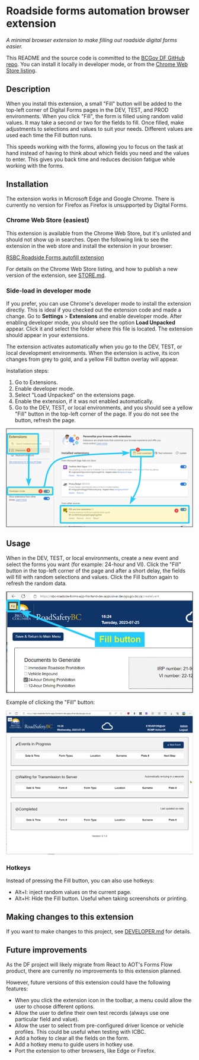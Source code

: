 # Roadside forms automation browser extension
*A minimal browser extension to make filling out roadside digital forms easier.*

This README and the source code is committed to the [BCGov DF GitHub repo](https://github.com/bcgov/rsbc-digital-forms/tree/qa/chromium-test-extension/qa/df-test-extension). You can install it locally in developer mode, or from the [Chrome Web Store listing](https://chromewebstore.google.com/detail/rsbc-roadside-forms-auto/fjmiihmammcnhbkijhdnbjlklejdcgee?authuser=0&hl=en&pli=1).

## Description

When you install this extension, a small "Fill" button will be added to the top-left corner of Digital Forms pages in the DEV, TEST, and PROD environments. When you click "Fill", the form is filled using random valid values. It may take a second or two for the fields to fill. Once filled, make adjustments to selections and values to suit your needs. Different values are used each time the Fill button runs.

This speeds working with the forms, allowing you to focus on the task at hand instead of having to think about which fields you need and the values to enter. This gives you back time and reduces decision fatigue while working with the forms.

## Installation

The extension works in Microsoft Edge and Google Chrome. There is currently no version for Firefox as Firefox is unsupported by Digital Forms.

### Chrome Web Store (easiest)

This extension is available from the Chrome Web Store, but it's unlisted and should not show up in searches. Open the following link to see the extension in the web store and install the extension in your browser:

[RSBC Roadside Forms autofill extension](https://chromewebstore.google.com/detail/rsbc-roadside-forms-auto/fjmiihmammcnhbkijhdnbjlklejdcgee?authuser=0&hl=en&pli=1)

For details on the Chrome Web Store listing, and how to publish a new version of the extension, see [STORE.md](STORE.md).

### Side-load in developer mode

If you prefer, you can use Chrome's developer mode to install the extension directly. This is ideal if you checked out the extension code and made a change. Go to **Settings** > **Extensions** and enable developer mode. After enabling developer mode, you should see the option **Load Unpacked** appear. Click it and select the folder where this file is located. The extension should appear in your extensions.

The extension activates automatically when you go to the DEV, TEST, or local development environments. When the extension is active, its icon changes from grey to gold, and a yellow Fill button overlay will appear.

Installation steps:
 1. Go to Extensions.
 2. Enable developer mode.
 3. Select "Load Unpacked" on the extensions page.
 4. Enable the extension, if it was not enabled automatically.
 5. Go to the DEV, TEST, or local environments, and you should see a yellow "Fill" button in the top-left corner of the page. If you do not see the button, refresh the page.

<img src="images/installation.png" width="1000"/>


## Usage

When in the DEV, TEST, or local environments, create a new event and select the forms you want (for example: 24-hour and VI). Click the "Fill" button in the top-left corner of the page and after a short delay, the fields will fill with random selections and values. Click the Fill button again to refresh the random data.

<img src="images/usage.png" width="600"/>

Example of clicking the "Fill" button:

![Filling a form](images/example.gif)

### Hotkeys

Instead of pressing the Fill button, you can also use hotkeys:

- Alt+I: inject random values on the current page.
- Alt+H: Hide the Fill button. Useful when taking screenshots or printing.

## Making changes to this extension

If you want to make changes to this project, see [DEVELOPER.md](DEVELOPER.md) for details.

## Future improvements

As the DF project will likely migrate from React to AOT's Forms Flow product, there are currently no improvements to this extension planned.

However, future versions of this extension could have the following features:
 
- When you click the extension icon in the toolbar, a menu could allow the user to choose different options.
- Allow the user to define their own test records (always use one particular field and value).
- Allow the user to select from pre-configured driver licence or vehicle profiles. This could be useful when testing with ICBC.
- Add a hotkey to clear all the fields on the form.
- Add a hotkey menu to guide users in hotkey use.
- Port the extension to other browsers, like Edge or Firefox.
